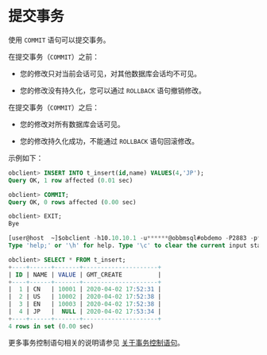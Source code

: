 # 提交事务

使用 `COMMIT` 语句可以提交事务。

在提交事务（`COMMIT`）之前：

* 您的修改只对当前会话可见，对其他数据库会话均不可见。

* 您的修改没有持久化，您可以通过 `ROLLBACK` 语句撤销修改。

在提交事务（`COMMIT`）之后：

* 您的修改对所有数据库会话可见。

* 您的修改持久化成功，不能通过 `ROLLBACK` 语句回滚修改。

示例如下：

```sql
obclient> INSERT INTO t_insert(id,name) VALUES(4,'JP');
Query OK, 1 row affected (0.01 sec)

obclient> COMMIT;
Query OK, 0 rows affected (0.00 sec)

obclient> EXIT;
Bye

[user@host  ~]$obclient -h10.10.10.1 -u******@obbmsql#obdemo -P2883 -p**1*** TPCC
Type 'help;' or '\h' for help. Type '\c' to clear the current input statement.

obclient> SELECT * FROM t_insert;
+----+------+-------+---------------------+
| ID | NAME | VALUE | GMT_CREATE          |
+----+------+-------+---------------------+
|  1 | CN   | 10001 | 2020-04-02 17:52:31 |
|  2 | US   | 10002 | 2020-04-02 17:52:38 |
|  3 | EN   | 10003 | 2020-04-02 17:52:38 |
|  4 | JP   |  NULL | 2020-04-02 17:53:34 |
+----+------+-------+---------------------+
4 rows in set (0.00 sec)
```

更多事务控制语句相关的说明请参见 [关于事务控制语句](t1944134.md#topic-2616078)。
